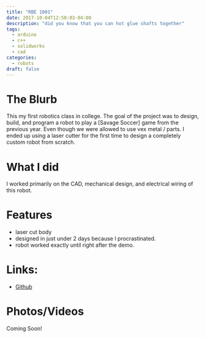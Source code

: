 ```yaml
---
title: "RBE 1001"
date: 2017-10-04T12:50:03-04:00
description: "did you know that you can hot glue shafts together"
tags:
  - arduino
  - c++
  - solidworks
  - cad
categories:
  - robots
draft: false
---
```


# The Blurb

This my first robotics class in college. The goal of the project was to design, build, and program a robot to play a [Savage Soccer] game from the previous year. Even though we were allowed to use vex metal / parts. I ended up using a laser cutter for the first time to design a completely custom robot from scratch. 

# What I did
I worked primarily on the CAD, mechanical design, and electrical wiring of this robot. 

# Features
  - laser cut body
  - designed in just under 2 days because I procrastinated. 
  - robot worked exactly until right after the demo. 

# Links:
  - [Github](somewhere.com)


<!-- # Links:
- [Maybe A Usfeul Link](url) -->

# Photos/Videos
<!--{{< google-photos tbHcgyWN44g9qj216 carousel >}}-->

Coming Soon!
